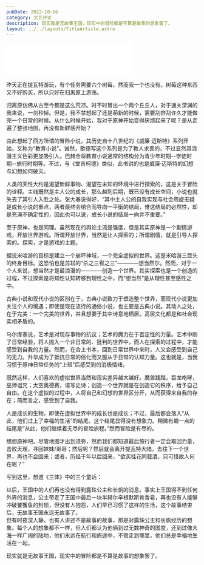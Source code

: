 ```yaml
---
pubDate: 2022-10-16
category: 文艺评论
description: 现实就是无故事王国，现实中的冒险都是不算是故事的想象罢了。
layout: ../../layouts/TitleArticle.astro
---
```


<iframe frameborder="no" border="0" marginwidth="0" marginheight="0" width=330 height=86 src="//music.163.com/outchain/player?type=2&id=1818031620&auto=1&height=66"></iframe>

昨天正在提瓦特游玩，有个任务需要六个树莓，然而我一个也没有。树莓这种东西又不好购买，所以只好在归离原上游荡。

归离原仿佛从古至今都是这么荒凉。时不时冒出一个两个丘丘人，对于通关深渊的我来说，一剑秒掉。但是，我不禁想起了还是萌新的时候，需要刮痧刮许久才能做完一个日常的时候。从什么时候开始，我对于原神开始变得厌烦起来了呢？是从走遍了整张地图，再没有新鲜感开始？

由此想起了西方所谓的冒险小说，其历史自十八世纪的《威廉·迈斯特》系列开始，又称为“教育小说”。诚然，歌德写这个系列是为了教人求善的，不过显然其浪漫主义色彩更加吸引人。巴赫金将教育小说通常的结构分为青少年时期--学徒时期--旅行时期等。不过，与《堂吉柯德》类似，此书讲的也是威廉·迈斯特的幻想与幻想如何破灭。

人类的天性大约是渴望新鲜事物、渴望在未知的环境中进行探索的，这是关于冒险的诠释。主线既然是主人公的成长，那么越到后期，既已没有成长空间，小说也就失去了其引人入胜之处。张大春说得好，“其中主人公的自我实现与社会周旋无疑是成长小说的重点，两者最终会绾合而导向一平衡的结局，惟这结局的必然性，却是充满不确定性的，因此也可以说，成长小说的结局一向并不重要。”

至于原神，也是同理。虽然现在的舆论主流是强度，但是其实原神是一个剧情游戏，开放世界游戏。所谓开放世界，当然是让人探索的；所谓剧情，就是引导人探索的。探索，才是游戏的主题。

据说米哈游的目标是建立一个崩坏神域，一个完全虚拟的世界。这是米哈游三巨头的终身目标。这恐怕也是苏轼的“杀之三宥之三”————想当然尔。然而，对于一个人来说，想当然才是最浪漫的————创造一个世界。其实探索也是一个创造的过程，不过探索是将知性认知转移到理性之中，而“想当然”是从理性甚至感性之中。

古典小说和现代小说的区别在于，古典小说致力于塑造整个世界，而现代小说更加关注个人的境遇；即使是现在流行的通俗小说，也主要是古典小说。其动人之处，在于完美：一个完美的世界，并且想要于其中诗意地栖居。高层文化都是和社会现实相矛盾的。

马尔库塞说，艺术是对现存事物的抗议；艺术的魔力在于否定性的力量。艺术中断了日常经验，将人抛入一个非日常的、批判的世界中，而人在探索的过程中，才能感受到自我的力量。然而，在合上书本，回到日常世界中来时，人又会感受到自己的无力。升华成为了抵抗日常的俗化而又服从于日常的认知力量。这也就是，当我习惯于原神日常任务的“上班”后感受到的消极情绪。

既然这样，人们喜欢的虚拟世界当然和现实差异越大越好。魔兽践踏，巨龙咆哮，巫师诅咒；太空奥德赛，谱写史诗；创造一个世界就是在创造它的秩序，给予自己自由。在这个虚拟的过程中，人将自己和幻想的世界区分开，从而获得来自我的存在；简而言之，感受到了自我。

人是成长的生物，即使在虚拟世界中的成长也是成长；不过，最后都会落入“从此，他们过上了幸福的生活”的结尾。这个结尾显得没有想象力。稍微有趣一点的结尾是“从此，他们继续着无尽的冒险旅程。”然而冒险是有尽的。

想想原神吧。尽管地图才出到须弥，然而我们都知道最后旅行者一定会取回力量，击败天理，寻回妹妹/哥哥；然后呢？然后就会离开提瓦特大陆，去往下一个世界，再也不会回来；或者，历经千年以后回来，“欲买桂花同载酒，只可惜故人何在呢？”

写到这里，想道《三体》中的三个童话：
>
以后，王国中的人们再也没有得到露珠公主和长帆的消息。事实上王国得不到任何外界的消息，公主带走了王国中最后一块半赫尔辛根默斯肯香皂，再也没有人能够冲破饕餮鱼的封锁，但没有人抱怨，人们早已习惯了这样的生活，这个故事结束后，无故事王国永远无故事了。<br>
但有时夜深人静，也有人讲述不是故事的故事，那是对露珠公主和长帆经历的想象。每个人的想象都不一样，但人们都认为他俩到过无数神奇的国度，还到过像大海一样广阔的陆地，他们永远在航行和旅途中，不管走到哪里，他们总是幸福地生活在一起。

现实就是无故事王国，现实中的冒险都是不算是故事的想象罢了。
